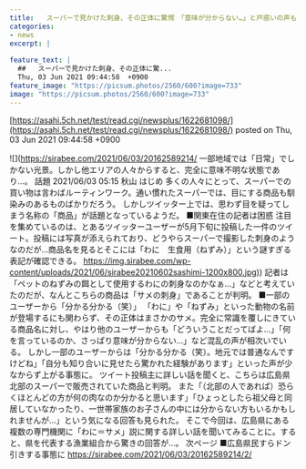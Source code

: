 ```yaml
---
title:   スーパーで見かけた刺身、その正体に驚愕　「意味が分からない…」と戸惑いの声も  
categories:
- news
excerpt: |
  
feature_text: |
  ##   スーパーで見かけた刺身、その正体に驚...
  Thu, 03 Jun 2021 09:44:58  +0900
feature_image: "https://picsum.photos/2560/600?image=733"
image: "https://picsum.photos/2560/600?image=733"
---
```


[https://asahi.5ch.net/test/read.cgi/newsplus/1622681098/](https://asahi.5ch.net/test/read.cgi/newsplus/1622681098/)
posted on Thu, 03 Jun 2021 09:44:58  +0900

<!--more-->

![](https://sirabee.com/2021/06/03/20162589214/ 一部地域では「日常」でしかない光景。しかし他エリアの人々からすると、完全に意味不明な状態であり…。 話題 2021/06/03 05:15 秋山 はじめ 多くの人々にとって、スーパーでの買い物は言わばルーティンワーク。通い慣れたスーパーでは、目にする商品も馴染みのあるものばかりだろう。 しかしツイッター上では、思わず目を疑ってしまう名称の「商品」が話題となっているようだ。 ■関東在住の記者は困惑 注目を集めているのは、とあるツイッターユーザーが5月下旬に投稿した一件のツイート。投稿には写真が添えられており、どうやらスーパーで撮影した刺身のようなのだが…商品名を見るとそこには「わに　生食用（ねずみ）」という謎すぎる表記が確認できる。 [https://img.sirabee.com/wp-content/uploads/2021/06/sirabee20210602sashimi-1200x800.jpg)](https://img.sirabee.com/wp-content/uploads/2021/06/sirabee20210602sashimi-1200x800.jpg)) 記者は「ペットのねずみの餌として使用するわにの刺身なのかなぁ…」などと考えていたのだが、なんとこちらの商品は「サメの刺身」であることが判明。 ■一部のユーザーから「分かる分かる（笑）」 「わに」や「ねずみ」といった動物の名前が登場するにも関わらず、その正体はまさかのサメ。完全に常識を覆しにきている商品名に対し、やはり他のユーザーからも「どういうことだってばよ…」「何を言っているのか、さっぱり意味が分からない…」など混乱の声が相次いでいる。 しかし一部のユーザーからは「分かる分かる（笑）。地元では普通なんですけどね」「自分も知り合いに見せたら驚かれた経験があります」といった声が少なからず上がる事態に。 ツイート投稿主に詳しい話を聞くと、こちらは広島県北部のスーパーで販売されていた商品と判明。 また「（北部の人であれば）恐らくほとんどの方が何の肉なのか分かると思います」「ひょっとしたら祖父母と同居していなかったり、一世帯家族のお子さんの中には分からない方もいるかもしれませんが…」という気になる回答も見られた。 そこで今回は、広島県にある複数の専門機関に「わに＝サメ」説に関する詳しい話を聞いてみることに。すると、県を代表する漁業組合から驚きの回答が…。 次ページ ■広島県民すらドン引きする事態に https://sirabee.com/2021/06/03/20162589214/2/
